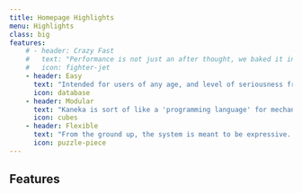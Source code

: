 ```yaml
---
title: Homepage Highlights
menu: Highlights
class: big
features:
	# - header: Crazy Fast
	#   text: "Performance is not just an after thought, we baked it in from the start!"
	#   icon: fighter-jet
    - header: Easy
      text: "Intended for users of any age, and level of seriousness from child to rocket scientist."
      icon: database
    - header: Modular
      text: "Kaneka is sort of like a 'programming language' for mechanical expression.  Simple modules build up complex outcomes."
      icon: cubes
    - header: Flexible
      text: "From the ground up, the system is meant to be expressive... one day capable of expressing anything at all."
      icon: puzzle-piece
---
```

## Features
